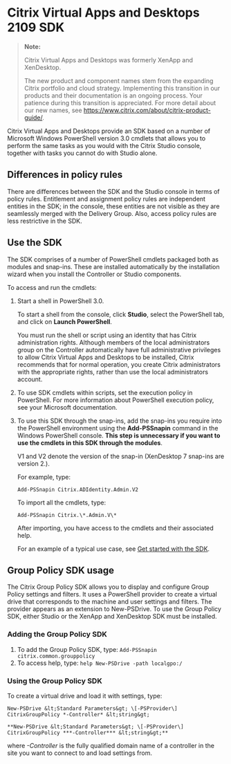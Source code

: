 # Citrix Virtual Apps and Desktops 2109 SDK

> **Note:**
>
> Citrix Virtual Apps and Desktops was formerly XenApp and XenDesktop.
>
> The new product and component names stem from the expanding Citrix portfolio and cloud strategy.
Implementing this transition in our products and their documentation is an ongoing process.
Your patience during this transition is appreciated. For more detail about our new names, see <https://www.citrix.com/about/citrix-product-guide/>.

Citrix Virtual Apps and Desktops provide an SDK based on a number of Microsoft
Windows PowerShell version 3.0 cmdlets that allows you to perform the
same tasks as you would with the Citrix Studio console, together with
tasks you cannot do with Studio alone.

## Differences in policy rules

There are differences between the SDK and the Studio console in terms of
policy rules. Entitlement and assignment policy rules are independent
entities in the SDK; in the console, these entities are not visible as
they are seamlessly merged with the Delivery Group. Also, access policy
rules are less restrictive in the SDK.

## Use the SDK

The SDK comprises of a number of PowerShell cmdlets packaged both as modules and snap-ins. These are installed
automatically by the installation wizard when you install the Controller or Studio components.

To access and run the cmdlets:

1.  Start a shell in PowerShell 3.0.

    To start a shell from the console, click **Studio**, select the PowerShell tab, and click on **Launch PowerShell**.

    You must run the shell or script using an identity that has Citrix administration rights. Although members of the local administrators group on the Controller automatically have full administrative privileges to allow Citrix Virtual Apps and Desktops to be installed, Citrix recommends that for normal operation, you create Citrix administrators with the appropriate rights, rather than use the local administrators account.

1.  To use SDK cmdlets within scripts, set the execution policy in PowerShell. For more information about PowerShell execution policy, see your Microsoft documentation.

1.  To use this SDK through the snap-ins, add the snap-ins you require into the PowerShell environment using the **Add-PSSnapin** command in the Windows PowerShell console. **This step is unnecessary if you want to use the cmdlets in this SDK through the modules**.

    V1 and V2 denote the version of the snap-in (XenDesktop 7 snap-ins are version 2.).

    For example, type:

    `Add-PSSnapin Citrix.ADIdentity.Admin.V2`

    To import all the cmdlets, type:

    `Add-PSSnapin Citrix.\*.Admin.V\*`

    After importing, you have access to the cmdlets and their associated help.

    For an example of a typical use case, see [Get started with the
    SDK](./getting-started.md).

## Group Policy SDK usage

The Citrix Group Policy SDK allows you to display and configure Group
Policy settings and filters. It uses a PowerShell provider to create a
virtual drive that corresponds to the machine and user settings and
filters. The provider appears as an extension to New-PSDrive. To use the
Group Policy SDK, either Studio or the XenApp and XenDesktop SDK must be
installed.

### Adding the Group Policy SDK

1.  To add the Group Policy SDK, type: `Add-PSSnapin citrix.common.grouppolicy`
1.  To access help, type: `help New-PSDrive -path localgpo:/`

### Using the Group Policy SDK

To create a virtual drive and load it with settings, type:

```
New-PSDrive &lt;Standard Parameters&gt; \[-PSProvider\]
CitrixGroupPolicy *-Controller* &lt;string&gt;
```

```
**New-PSDrive &lt;Standard Parameters&gt; \[-PSProvider\]
CitrixGroupPolicy ***-Controller*** &lt;string&gt;**
```

where *-Controller* is the fully qualified domain name of a controller in the site you want to connect to and load settings from.
